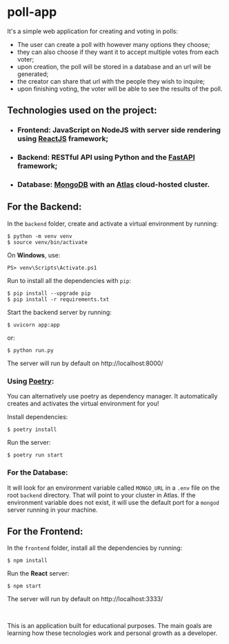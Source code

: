 # poll-app

It's a simple web application for creating and voting in polls:
* The user can create a poll with however many options they choose;
* they can also choose if they want it to accept multiple votes from each voter;
* upon creation, the poll will be stored in a database and an url will be generated;
* the creator can share that url with the people they wish to inquire;
* upon finishing voting, the voter will be able to see the results of the poll.

## Technologies used on the project:

* ### **Frontend:** JavaScript on NodeJS with server side rendering using [ReactJS](https://reactjs.org/) framework;

* ### **Backend:** RESTful API using Python and the [FastAPI](https://fastapi.tiangolo.com/) framework;

* ### **Database:** [MongoDB](https://www.mongodb.com/) with an [Atlas](https://www.mongodb.com/cloud/atlas) cloud-hosted cluster.

## For the Backend:
In the ``backend`` folder, create and activate a virtual environment by running:
```
$ python -m venv venv
$ source venv/bin/activate
```
On **Windows**, use:
```
PS> venv\Scripts\Activate.ps1
```

Run to install all the dependencies with ``pip``:
```
$ pip install --upgrade pip
$ pip install -r requirements.txt
```
Start the backend server by running:
```
$ uvicorn app:app
```
or:
```
$ python run.py
```
The server will run by default on http://localhost:8000/

### Using [Poetry](https://python-poetry.org/):
You can alternatively use poetry as dependency manager. It automatically creates and activates the virtual environment for you!

Install dependencies:
```
$ poetry install
```
Run the server:
```
$ poetry run start
```

### For the Database:
It will look for an environment variable called ``MONGO_URL`` in a ``.env`` file on the root ``backend`` directory. That will point to your cluster in Atlas. If the environment variable does not exist, it will use the default port for a ``mongod`` server running in your machine.

## For the Frontend:
In the ``frontend`` folder, install all the dependencies by running:
```
$ npm install
```
Run the **React** server:
```
$ npm start
```
The server will run by default on http://localhost:3333/


<br>

This is an application built for educational purposes. The main goals are learning how these tecnologies work and personal growth as a developer.
